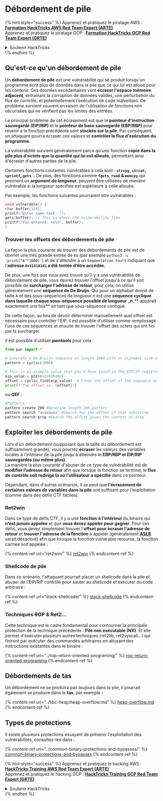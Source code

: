 # Débordement de pile

{% hint style="success" %}
Apprenez et pratiquez le piratage AWS :<img src="/.gitbook/assets/arte.png" alt="" data-size="line">[**Formation HackTricks AWS Red Team Expert (ARTE)**](https://training.hacktricks.xyz/courses/arte)<img src="/.gitbook/assets/arte.png" alt="" data-size="line">\
Apprenez et pratiquez le piratage GCP : <img src="/.gitbook/assets/grte.png" alt="" data-size="line">[**Formation HackTricks GCP Red Team Expert (GRTE)**<img src="/.gitbook/assets/grte.png" alt="" data-size="line">](https://training.hacktricks.xyz/courses/grte)

<details>

<summary>Soutenir HackTricks</summary>

* Consultez les [**plans d'abonnement**](https://github.com/sponsors/carlospolop) !
* **Rejoignez le** 💬 [**groupe Discord**](https://discord.gg/hRep4RUj7f) ou le [**groupe telegram**](https://t.me/peass) ou **suivez-nous sur** **Twitter** 🐦 [**@hacktricks\_live**](https://twitter.com/hacktricks\_live)**.**
* **Partagez des astuces de piratage en soumettant des PR aux** [**HackTricks**](https://github.com/carlospolop/hacktricks) et [**HackTricks Cloud**](https://github.com/carlospolop/hacktricks-cloud) dépôts github.

</details>
{% endhint %}

## Qu'est-ce qu'un débordement de pile

Un **débordement de pile** est une vulnérabilité qui se produit lorsqu'un programme écrit plus de données dans la pile que ce qui lui est alloué pour les contenir. Ces données excédentaires vont **écraser l'espace mémoire adjacent**, entraînant la corruption de données valides, une perturbation du flux de contrôle, et potentiellement l'exécution de code malveillant. Ce problème survient souvent en raison de l'utilisation de fonctions non sécurisées qui ne vérifient pas les limites des entrées.

Le principal problème de cet écrasement est que le **pointeur d'instruction sauvegardé (EIP/RIP)** et le **pointeur de base sauvegardé (EBP/RBP)** pour revenir à la fonction précédente sont **stockés sur la pile**. Par conséquent, un attaquant pourra écraser ces valeurs et **contrôler le flux d'exécution du programme**.

La vulnérabilité survient généralement parce qu'une fonction **copie dans la pile plus d'octets que la quantité qui lui est allouée**, permettant ainsi d'écraser d'autres parties de la pile.

Certaines fonctions courantes vulnérables à cela sont : **`strcpy`, `strcat`, `sprintf`, `gets`**... De plus, des fonctions comme **`fgets`**, **`read` & `memcpy`** qui prennent un **argument de longueur**, peuvent être utilisées de manière vulnérable si la longueur spécifiée est supérieure à celle allouée.

Par exemple, les fonctions suivantes pourraient être vulnérables :
```c
void vulnerable() {
char buffer[128];
printf("Enter some text: ");
gets(buffer); // This is where the vulnerability lies
printf("You entered: %s\n", buffer);
}
```
### Trouver les offsets des débordements de pile

La façon la plus courante de trouver des débordements de pile est de donner une très grande entrée de `A`s (par exemple `python3 -c 'print("A"*1000)'`) et de s'attendre à un `Segmentation Fault` indiquant que l'**adresse `0x41414141` a été tentée d'être accédée**.

De plus, une fois que vous avez trouvé qu'il y a une vulnérabilité de débordement de pile, vous devrez trouver l'offset jusqu'à ce qu'il soit possible de **surcharger l'adresse de retour**, pour cela, on utilise généralement une **séquence de De Bruijn.** Qui pour un alphabet donné de taille _k_ et des sous-séquences de longueur _n_ est une **séquence cyclique dans laquelle chaque sous-séquence possible de longueur \_n**\_\*\* apparaît exactement une fois\*\* en tant que sous-séquence contiguë.

De cette façon, au lieu de devoir déterminer manuellement quel offset est nécessaire pour contrôler l'EIP, il est possible d'utiliser comme remplissage l'une de ces séquences et ensuite de trouver l'offset des octets qui ont fini par la surcharger.

Il est possible d'utiliser **pwntools** pour cela :
```python
from pwn import *

# Generate a De Bruijn sequence of length 1000 with an alphabet size of 256 (byte values)
pattern = cyclic(1000)

# This is an example value that you'd have found in the EIP/IP register upon crash
eip_value = p32(0x6161616c)
offset = cyclic_find(eip_value)  # Finds the offset of the sequence in the De Bruijn pattern
print(f"The offset is: {offset}")
```
ou **GEF** :
```bash
#Patterns
pattern create 200 #Generate length 200 pattern
pattern search "avaaawaa" #Search for the offset of that substring
pattern search $rsp #Search the offset given the content of $rsp
```
## Exploiter les débordements de pile

Lors d'un débordement (supposant que la taille du débordement est suffisamment grande), vous pourrez **écraser** les valeurs des variables locales à l'intérieur de la pile jusqu'à atteindre le **EBP/RBP et EIP/RIP sauvegardés (ou même plus)**.\
La manière la plus courante d'abuser de ce type de vulnérabilité est de **modifier l'adresse de retour** afin que lorsque la fonction se termine, le **flux de contrôle soit redirigé là où l'utilisateur a spécifié** dans ce pointeur.

Cependant, dans d'autres scénarios, il se peut que **l'écrasement de certaines valeurs de variables dans la pile** soit suffisant pour l'exploitation (comme dans des défis CTF faciles).

### Ret2win

Dans ce type de défis CTF, il y a une **fonction** **à l'intérieur** du binaire qui **n'est jamais appelée** et que **vous devez appeler pour gagner**. Pour ces défis, vous devez simplement trouver l'**offset pour écraser l'adresse de retour** et **trouver l'adresse de la fonction** à appeler (généralement [**ASLR**](../common-binary-protections-and-bypasses/aslr/) serait désactivé) afin que lorsque la fonction vulnérable retourne, la fonction cachée soit appelée :

{% content-ref url="ret2win/" %}
[ret2win](ret2win/)
{% endcontent-ref %}

### Shellcode de pile

Dans ce scénario, l'attaquant pourrait placer un shellcode dans la pile et abuser de l'EIP/RIP contrôlé pour sauter au shellcode et exécuter du code arbitraire :

{% content-ref url="stack-shellcode/" %}
[stack-shellcode](stack-shellcode/)
{% endcontent-ref %}

### Techniques ROP & Ret2...

Cette technique est le cadre fondamental pour contourner la principale protection de la technique précédente : **Pile non exécutable (NX)**. Et elle permet d'exécuter plusieurs autres techniques (ret2lib, ret2syscall...) qui finiront par exécuter des commandes arbitraires en abusant des instructions existantes dans le binaire :

{% content-ref url="../rop-return-oriented-programing/" %}
[rop-return-oriented-programing](../rop-return-oriented-programing/)
{% endcontent-ref %}

## Débordements de tas

Un débordement ne se produira pas toujours dans la pile, il pourrait également se produire dans le **tas**, par exemple :

{% content-ref url="../libc-heap/heap-overflow.md" %}
[heap-overflow.md](../libc-heap/heap-overflow.md)
{% endcontent-ref %}

## Types de protections

Il existe plusieurs protections essayant de prévenir l'exploitation des vulnérabilités, consultez-les dans :

{% content-ref url="../common-binary-protections-and-bypasses/" %}
[common-binary-protections-and-bypasses](../common-binary-protections-and-bypasses/)
{% endcontent-ref %}

{% hint style="success" %}
Apprenez et pratiquez le hacking AWS :<img src="/.gitbook/assets/arte.png" alt="" data-size="line">[**HackTricks Training AWS Red Team Expert (ARTE)**](https://training.hacktricks.xyz/courses/arte)<img src="/.gitbook/assets/arte.png" alt="" data-size="line">\
Apprenez et pratiquez le hacking GCP : <img src="/.gitbook/assets/grte.png" alt="" data-size="line">[**HackTricks Training GCP Red Team Expert (GRTE)**<img src="/.gitbook/assets/grte.png" alt="" data-size="line">](https://training.hacktricks.xyz/courses/grte)

<details>

<summary>Soutenir HackTricks</summary>

* Consultez les [**plans d'abonnement**](https://github.com/sponsors/carlospolop) !
* **Rejoignez le** 💬 [**groupe Discord**](https://discord.gg/hRep4RUj7f) ou le [**groupe telegram**](https://t.me/peass) ou **suivez-nous sur** **Twitter** 🐦 [**@hacktricks\_live**](https://twitter.com/hacktricks\_live)**.**
* **Partagez des astuces de hacking en soumettant des PR aux** [**HackTricks**](https://github.com/carlospolop/hacktricks) et [**HackTricks Cloud**](https://github.com/carlospolop/hacktricks-cloud) dépôts github.

</details>
{% endhint %}

